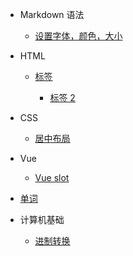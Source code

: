 - Markdown 语法

  - [设置字体，颜色，大小](Mk_SYNTAX/index.md)

- HTML

  - [标签](HTML/test1.md)

    - [标签 2](HTML/test2.md)

- CSS

  - [居中布局](CSS/center.md)
  <!-- - [公众平台](CONTACT.md) -->

- Vue

  - [Vue slot](Vue/test2.md)

- [单词](Word/index.md)

- 计算机基础

  - [进制转换](ComputerBase/index.md)

<!-- - Gradle
  - [Deploy](deploy.md)
- 其他小工具

  - [JWT](jwt/README.md)

- [Awesome docsify](awesome.md)
- [Changelog](changelog.md) -->
